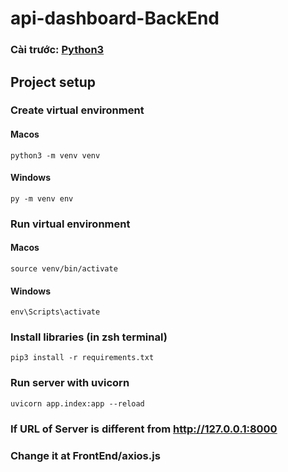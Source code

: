 # api-dashboard-BackEnd

### Cài trước: [Python3](https://www.python.org/)

## Project setup

### Create virtual environment
#### Macos

```
python3 -m venv venv
```
#### Windows
```
py -m venv env
```

### Run virtual environment

#### Macos
```
source venv/bin/activate
```

#### Windows
```
env\Scripts\activate
```

### Install libraries (in zsh terminal)
```
pip3 install -r requirements.txt
```

### Run server with uvicorn
```
uvicorn app.index:app --reload
```

### If URL of Server is different from http://127.0.0.1:8000

### Change it at FrontEnd/axios.js

